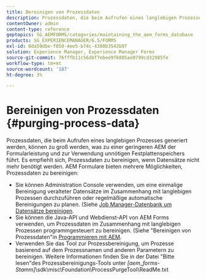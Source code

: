 ```yaml
---
title: Bereinigen von Prozessdaten
description: Prozessdaten, die beim Aufrufen eines langlebigen Prozesses generiert werden, können zu groß werden, was zu einer geringeren AEM der Formularleistung und zur Verwendung unnötigen Festplattenspeichers führt. Erfahren Sie, wie Sie Prozessdaten bereinigen können.
contentOwner: admin
content-type: reference
geptopics: SG_AEMFORMS/categories/maintaining_the_aem_forms_database
products: SG_EXPERIENCEMANAGER/6.5/FORMS
exl-id: 0da59dbe-f050-4ee5-b74c-4380b3543b97
solution: Experience Manager, Experience Manager Forms
source-git-commit: 76fffb11c56dbf7ebee9f6805ae0799cd32985fe
workflow-type: tm+mt
source-wordcount: '187'
ht-degree: 3%

---
```


# Bereinigen von Prozessdaten {#purging-process-data}

Prozessdaten, die beim Aufrufen eines langlebigen Prozesses generiert werden, können zu groß werden, was zu einer geringeren AEM der Formularleistung und zur Verwendung unnötigen Festplattenspeichers führt. Es empfiehlt sich, Prozessdaten zu bereinigen, wenn Datensätze nicht mehr benötigt werden. AEM Formulare bieten mehrere Möglichkeiten, Prozessdaten zu bereinigen:

* Sie können Administration Console verwenden, um eine einmalige Bereinigung veralteter Datensätze im Zusammenhang mit langlebigen Prozessen durchzuführen oder regelmäßige automatische Bereinigungen zu planen. (Siehe [Job Manager-Datenbank um Datensätze bereinigen](/help/forms/using/admin-help/purge-records-job-manager-database.md#purge-records-from-the-job-manager-database).
* Sie können die Java-API und Webdienst-API von AEM Forms verwenden, um Prozessdaten im Zusammenhang mit langlebigen Prozessen programmgesteuert zu bereinigen. (Siehe &quot;Bereinigen von Prozessdaten&quot;in [Programmieren mit AEM](https://www.adobe.com/go/learn_aemforms_programming_63_de).
* Verwenden Sie das Tool zur Prozessbereinigung, um Prozesse basierend auf dem Prozessnamen und anderen Parametern zu bereinigen. Weitere Informationen finden Sie in der Datei &quot;Bitte lesen&quot;des Prozessbereinigungs-Tools unter *[aem_forms-Stamm]*\sdk\misc\Foundation\ProcessPurgeTool\ReadMe.txt
